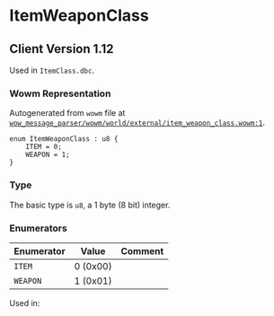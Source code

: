 # ItemWeaponClass

## Client Version 1.12

Used in `ItemClass.dbc`.

### Wowm Representation

Autogenerated from `wowm` file at [`wow_message_parser/wowm/world/external/item_weapon_class.wowm:1`](https://github.com/gtker/wow_messages/tree/main/wow_message_parser/wowm/world/external/item_weapon_class.wowm#L1).

```rust,ignore
enum ItemWeaponClass : u8 {
    ITEM = 0;
    WEAPON = 1;
}
```
### Type
The basic type is `u8`, a 1 byte (8 bit) integer.
### Enumerators
| Enumerator | Value  | Comment |
| --------- | -------- | ------- |
| `ITEM` | 0 (0x00) |  |
| `WEAPON` | 1 (0x01) |  |

Used in:

